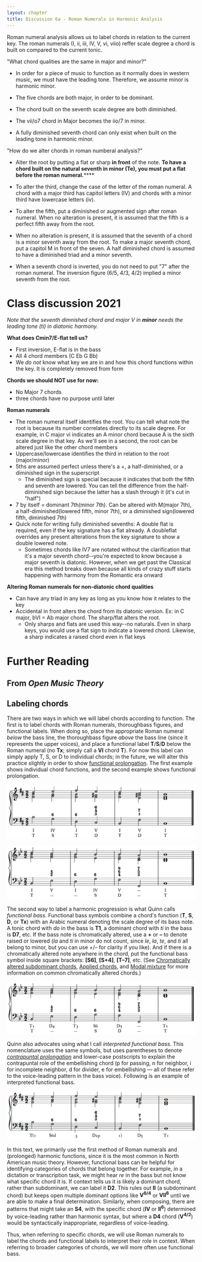 ```yaml
---
layout: chapter
title: Discussion 6a - Roman Numerals in Harmonic Analysis
---
```


Roman numeral analysis allows us to label chords in relation to the current key. The roman numerals (I, ii, iii, IV, V, vi, viio) reffer scale degree a chord is built on compared to the current tonic. 

"What chord qualities are the same in major and minor?"

- In order for a piece of music to function as it normally does in western music, we must have the leading tone. Therefore, we assume minor is harmonic minor.

- The five chords are both major, in order to be dominant.

- The chord built on the seventh scale degree are both diminished.

- The vii/o7 chord in Major becomes the iio/7 in minor.

- A fully diminished seventh chord can only exist when built on the leading tone in harmonic minor.

"How do we alter chords in roman numberal analysis?"

- Alter the root by putting a flat or sharp **in front** of the note. **To have a chord built on the natural seventh in minor (Te), you must put a flat before the roman numeral.******

- To alter the third, change the case of the letter of the roman numeral. A chord with a major third has capitol letters (IV) and chords with a minor third have lowercase letters (iv).

- To alter the fifth, put a diminished or augmented sign after roman numeral. When no alteration is present, it is assumed that the fifth is a perfect fifth away from the root.

- When no alteration is present, it is assumed that the seventh of a chord is a minor seventh away from the root. To make a major seventh chord, put a capitol M in front of the seven. A half diminished chord is assumed to have a diminished triad and a minor seventh.

- When a seventh chord is inverted, you do not need to put "7" after the roman numeral. The inversion figure (6/5, 4/3, 4/2) implied a minor seventh from the root.

# Class discussion 2021

*Note that the seventh dimnished chord and major V in **minor** needs the leading tone (ti) in diatonic harmony.*

**What does Cmin7/E-flat tell us?**
- First inversion, E-flat is in the bass
- All 4 chord members (C Eb G Bb)
- We *do not* know what key we are in and how this chord functions within the key. It is completely removed from form

**Chords we should NOT use for now:**
- No Major 7 chords
- three chords have no purpose until later

**Roman numerals**
- The roman numeral itself identifies the root. You can tell what note the root is because its number correlates directly to its scale degree. For example, in C major vi indicates an A minor chord because A is the sixth scale degree in that key. As we'll see in a second, the root can be altered just like the other chord members
- Uppercase/lowercase identifies the third in relation to the root (major/minor)
- 5ths are assumed perfect unless there's a +, a half-diminished, or a diminished sign in the superscript
  - The diminished sign is special because it indicates that both the fifth and seventh are lowered. You can tell the difference from the half-diminished sign because the latter has a slash through it (it's cut in "half")
- 7 by itself = dominant 7th(minor 7th). Can be altered with M(major 7th), a half-diminished(lowered fifth, minor 7th), or a diminished sign(lowered fifth, diminished 7th)
- Quick note for writing fully diminished sevenths: A double flat is required, even if the key signature has a flat already. A doubleflat overrides any present alterations from the key signature to show a double lowered note.
  - Sometimes chords like IV7 are notated without the clarification that it's a major seventh chord--you're expected to know because a major seventh is diatonic. However, when we get past the Classical era this method breaks down because all kinds of crazy stuff starts happening with harmony from the Romantic era onward
  
**Altering Roman numerals for non-diatonic chord qualities**
- Can have any triad in any key as long as you know how it relates to the key
- Accidental in front alters the chord from its diatonic version. Ex: in C major, bVI = Ab major chord. The sharp/flat alters the root.
  - Only sharps and flats are used this way--no naturals. Even in sharp keys, you would use a flat sign to indicate a lowered chord. Likewise, a sharp indicates a raised chord even in flat keys

  
# Further Reading

## From *Open Music Theory*

## Labeling chords

There are two ways in which we will label chords according to function. The first is to label chords with Roman numerals, thoroughbass figures, and functional labels. When doing so, place the appropriate Roman numeral *below* the bass line, the thoroughbass figure *above* the bass line (since it represents the upper voices), and place a functional label **T**/**S**/**D** below the Roman numeral (no **Tx**; simply call a **VI** chord **T**). For now this label can simply apply T, S, or D to individual chords; in the future, we will alter this practice slightly in order to show [functional prolongation](harmonicSyntax2.html). The first example shows individual chord functions, and the second example shows functional prolongation.

[![](/images/harmony/RNsIndividualFunctions.png)](/images/harmony/RNsIndividualFunctions.png)

[![](/images/harmony/RNsFunctionalProlongation.png)](/images/harmony/RNsFunctionalProlongation.png)

The second way to label a harmonic progression is what Quinn calls *functional bass*. Functional bass symbols combine a chord's function (**T**, **S**, **D**, or **Tx**) with an Arabic numeral denoting the scale degree of its bass note. A tonic chord with *do* in the bass is **T1**, a dominant chord with *ti* in the bass is **D7**, etc. If the bass note is chromatically altered, use a **+** or **–** to denote raised or lowered (*la* and *ti* in minor do not count, since *le*, *la*, *te*, and *ti* all belong to minor, but you can use +/– for clarity if you like). And if there is a chromatically altered note anywhere in the chord, put the functional bass symbol inside square brackets: **[S6]**, **[S+4]**, **[T–7]**, etc. (See [Chromatically altered subdominant chords](alteredSubdominants.html), [Applied chords](appliedChords.html), and [Modal mixture](modalMixture.html) for more information on common chromatically altered chords.)

[![](/images/harmony/FunctionalBassFunctions.png)](/images/harmony/FunctionalBassFunctions.png)

Quinn also advocates using what I call *interpreted functional bass*. This nomenclature uses the same symbols, but uses parentheses to denote [*contrapuntal prolongation*](http://openmusictheory.com/harmonicSyntax2.html) and lower-case postscripts to explain the contrapuntal role of the embellishing chord (p for passing, n for neighbor, i for incomplete neighbor, d for divider, e for embellishing — all of these refer to the voice-leading pattern in the bass voice). Following is an example of interpreted functional bass.

[![](/images/harmony/InterpretedFunctionalBass.png)](/images/harmony/InterpretedFunctionalBass.png)

In this text, we primarily use the first method of Roman numerals and (prolonged) harmonic functions, since it is the most common in North American music theory. However, functional bass can be helpful for identifying categories of chords that belong together. For example, in a dictation or transcription task, we might hear *re* in the bass but not know what specific chord it is. If context tells us it is likely a dominant chord, rather than subdominant, we can label it **D2**. This rules out **II** (a subdominant chord) but keeps open multiple dominant options like **V<sup>6/4</sup>** or **VII<sup>6</sup>** until we are able to make a final determination. Similarly, when composing, there are patterns that might take an **S4**, with the specific chord (**IV** or **II<sup>6</sup>**) determined by voice-leading rather than harmonic syntax, but where a **D4** chord (**V<sup>4/2</sup>**) would be syntactically inappropriate, regardless of voice-leading.

Thus, when referring to specific chords, we will use Roman numerals to label the chords and functional labels to interpret their role in context. When referring to broader categories of chords, we will more often use functional bass.
